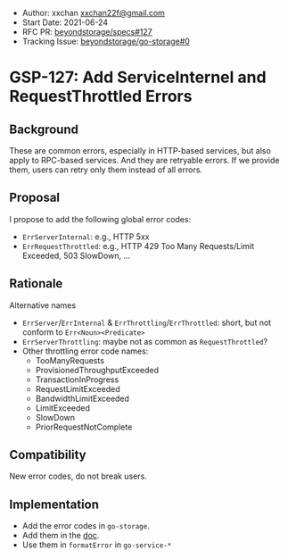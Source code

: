 - Author: xxchan <xxchan22f@gmail.com>
- Start Date: 2021-06-24
- RFC PR: [beyondstorage/specs#127](https://github.com/beyondstorage/specs/issues/127)
- Tracking Issue: [beyondstorage/go-storage#0](https://github.com/beyondstorage/go-storage/issues/0)

# GSP-127: Add ServiceInternel and RequestThrottled Errors

## Background

These are common errors, especially in HTTP-based services, but also apply to RPC-based services. And they are retryable errors. If we provide them, users can retry only them instead of all errors.

## Proposal

I propose to add the following global error codes:
- `ErrServerInternal`: e.g., HTTP 5xx
- `ErrRequestThrottled`: e.g., HTTP 429 Too Many Requests/Limit Exceeded, 503 SlowDown, ...

## Rationale

Alternative names
- `ErrServer`/`ErrInternal` & `ErrThrottling`/`ErrThrottled`: short, but not conform to `Err<Noun><Predicate>`
- `ErrServerThrottling`: maybe not as common as `RequestThrottled`?
- Other throttling error code names:
  - TooManyRequests
  - ProvisionedThroughputExceeded
  - TransactionInProgress
  - RequestLimitExceeded
  - BandwidthLimitExceeded
  - LimitExceeded
  - SlowDown
  - PriorRequestNotComplete

## Compatibility

New error codes, do not break users.

## Implementation

- Add the error codes in `go-storage`.
- Add them in the [doc](https://beyondstorage.io/docs/go-storage/internal/handling-errors#list-of-global-error-codes).
- Use them in `formatError` in `go-service-*`
